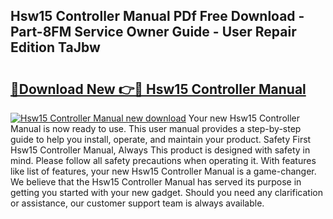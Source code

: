 ## Hsw15 Controller Manual PDf Free Download - Part-8FM Service Owner Guide - User Repair Edition TaJbw

# <h2><a href="http://cf23616.oget.top/?id=Hsw15+Controller+Manual">🔗Download New 👉🔴 Hsw15 Controller Manual</a></h2>

[![Hsw15 Controller Manual new download](https://i.imgur.com/5g1atiW.png)](http://cf23616.oget.top/?id=Hsw15+Controller+Manual)
Your new Hsw15 Controller Manual is now ready to use. This user manual provides a step-by-step guide to help you install, operate, and maintain your product. Safety First Hsw15 Controller Manual, Always This product is designed with safety in mind. Please follow all safety precautions when operating it. With features like list of features, your new Hsw15 Controller Manual is a game-changer. We believe that the Hsw15 Controller Manual has served its purpose in getting you started with your new gadget. Should you need any clarification or assistance, our customer support team is always available.
